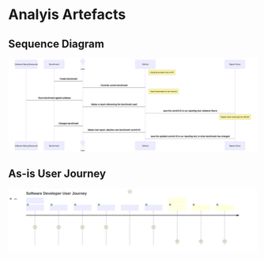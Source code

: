 
# Analyis Artefacts
## Sequence Diagram

![](./mermaid-diagrams/sequence-diagram.svg)

## As-is User Journey

![](./mermaid-diagrams/as-is-user-journey.svg)
